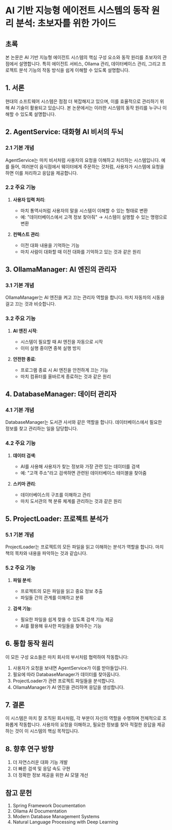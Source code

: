 # AI 기반 지능형 에이전트 시스템의 동작 원리 분석: 초보자를 위한 가이드

## 초록

본 논문은 AI 기반 지능형 에이전트 시스템의 핵심 구성 요소와 동작 원리를 초보자의 관점에서 설명합니다. 특히 에이전트 서비스, Ollama 관리, 데이터베이스 관리, 그리고 프로젝트 분석 기능의 작동 방식을 쉽게 이해할 수 있도록 설명합니다.

## 1. 서론

현대의 소프트웨어 시스템은 점점 더 복잡해지고 있으며, 이를 효율적으로 관리하기 위해 AI 기술이 활용되고 있습니다. 본 논문에서는 이러한 시스템의 동작 원리를 누구나 이해할 수 있도록 설명합니다.

## 2. AgentService: 대화형 AI 비서의 두뇌

### 2.1 기본 개념
AgentService는 마치 비서처럼 사용자의 요청을 이해하고 처리하는 시스템입니다. 예를 들어, 여러분이 음식점에서 웨이터에게 주문하는 것처럼, 사용자가 시스템에 요청을 하면 이를 처리하고 응답을 제공합니다.

### 2.2 주요 기능
1. **사용자 입력 처리**: 
   - 마치 통역사처럼 사용자의 말을 시스템이 이해할 수 있는 형태로 변환
   - 예: "데이터베이스에서 고객 정보 찾아줘" → 시스템이 실행할 수 있는 명령으로 변환

2. **컨텍스트 관리**:
   - 이전 대화 내용을 기억하는 기능
   - 마치 사람이 대화할 때 이전 대화를 기억하고 있는 것과 같은 원리

## 3. OllamaManager: AI 엔진의 관리자

### 3.1 기본 개념
OllamaManager는 AI 엔진을 켜고 끄는 관리자 역할을 합니다. 마치 자동차의 시동을 걸고 끄는 것과 비슷합니다.

### 3.2 주요 기능
1. **AI 엔진 시작**:
   - 시스템이 필요할 때 AI 엔진을 자동으로 시작
   - 이미 실행 중이면 중복 실행 방지

2. **안전한 종료**:
   - 프로그램 종료 시 AI 엔진을 안전하게 끄는 기능
   - 마치 컴퓨터를 올바르게 종료하는 것과 같은 원리

## 4. DatabaseManager: 데이터 관리자

### 4.1 기본 개념
DatabaseManager는 도서관 사서와 같은 역할을 합니다. 데이터베이스에서 필요한 정보를 찾고 관리하는 일을 담당합니다.

### 4.2 주요 기능
1. **데이터 검색**:
   - AI를 사용해 사용자가 찾는 정보와 가장 관련 있는 데이터를 검색
   - 예: "고객 주소"라고 검색하면 관련된 데이터베이스 테이블을 찾아줌

2. **스키마 관리**:
   - 데이터베이스의 구조를 이해하고 관리
   - 마치 도서관의 책 분류 체계를 관리하는 것과 같은 원리

## 5. ProjectLoader: 프로젝트 분석가

### 5.1 기본 개념
ProjectLoader는 프로젝트의 모든 파일을 읽고 이해하는 분석가 역할을 합니다. 마치 책의 목차와 내용을 파악하는 것과 같습니다.

### 5.2 주요 기능
1. **파일 분석**:
   - 프로젝트의 모든 파일을 읽고 중요 정보 추출
   - 파일들 간의 관계를 이해하고 분류

2. **검색 기능**:
   - 필요한 파일을 쉽게 찾을 수 있도록 검색 기능 제공
   - AI를 활용해 유사한 파일들을 찾아주는 기능

## 6. 통합 동작 원리

이 모든 구성 요소들은 마치 회사의 부서처럼 협력하여 작동합니다:

1. 사용자가 요청을 보내면 AgentService가 이를 받아들입니다.
2. 필요에 따라 DatabaseManager가 데이터를 찾아옵니다.
3. ProjectLoader가 관련 프로젝트 파일들을 분석합니다.
4. OllamaManager가 AI 엔진을 관리하며 응답을 생성합니다.

## 7. 결론

이 시스템은 마치 잘 조직된 회사처럼, 각 부분이 자신의 역할을 수행하며 전체적으로 조화롭게 작동합니다. 사용자의 요청을 이해하고, 필요한 정보를 찾아 적절한 응답을 제공하는 것이 이 시스템의 핵심 목적입니다.

## 8. 향후 연구 방향

1. 더 자연스러운 대화 기능 개발
2. 더 빠른 검색 및 응답 속도 구현
3. 더 정확한 정보 제공을 위한 AI 모델 개선

## 참고 문헌

1. Spring Framework Documentation
2. Ollama AI Documentation
3. Modern Database Management Systems
4. Natural Language Processing with Deep Learning